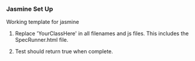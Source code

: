 ### Jasmine Set Up

Working template for jasmine

1. Replace 'YourClassHere' in all filenames and js files. This includes the SpecRunner.html file.

2. Test should return true when complete.
